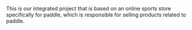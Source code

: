 This is our integrated project that is based on an online sports store specifically for paddle, which is responsible for selling products related to paddle.
